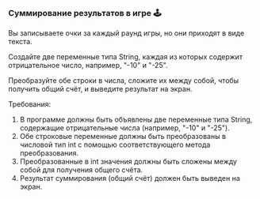 
### Суммирование результатов в игре 🕹️

Вы записываете очки за каждый раунд игры, но они приходят в виде текста.

Создайте две переменные типа String, каждая из которых содержит отрицательное число, например, "-10" и "-25".

Преобразуйте обе строки в числа, сложите их между собой, чтобы получить общий счёт, и выведите результат на экран.

Требования:
1. В программе должны быть объявлены две переменные типа String, содержащие отрицательные числа (например, "-10" и "-25"). 
2. Обе строковые переменные должны быть преобразованы в числовой тип int с помощью соответствующего метода преобразования. 
3. Преобразованные в int значения должны быть сложены между собой для получения общего счёта. 
4. Результат суммирования (общий счёт) должен быть выведен на экран.
